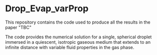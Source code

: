 # Drop_Evap_varProp

This repository contains the code used to produce all the results in the paper "TBC"

The code provides the numerical solution for a single, spherical droplet immersed in a quiescent, isotropic gaseous medium that extends to an infinite distance with variable fluid properties in the gas phase.
